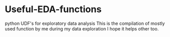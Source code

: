 # Useful-EDA-functions
python UDF's for exploratory data analysis 
This is the compilation of mostly used function by me during my data exploration
I hope it helps other too. 
